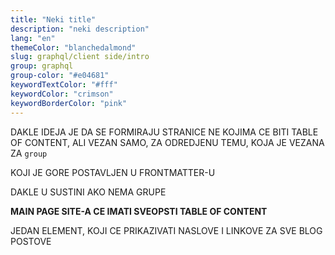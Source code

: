 ```yaml
---
title: "Neki title"
description: "neki description"
lang: "en"
themeColor: "blanchedalmond"
slug: graphql/client side/intro
group: graphql
group-color: "#e04681"
keywordTextColor: "#fff"
keywordColor: "crimson"
keywordBorderColor: "pink"
---
```


DAKLE IDEJA JE DA SE FORMIRAJU STRANICE NE KOJIMA CE BITI TABLE OF CONTENT, ALI VEZAN SAMO, ZA ODREDJENU TEMU, KOJA JE VEZANA ZA `group`

KOJI JE GORE POSTAVLJEN U FRONTMATTER-U

DAKLE U SUSTINI AKO NEMA GRUPE

**MAIN PAGE SITE-A CE IMATI SVEOPSTI TABLE OF CONTENT**

JEDAN ELEMENT, KOJI CE PRIKAZIVATI NASLOVE I LINKOVE ZA SVE BLOG POSTOVE

